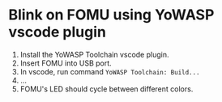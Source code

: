 # Blink on FOMU using YoWASP vscode plugin

1. Install the YoWASP Toolchain vscode plugin.
2. Insert FOMU into USB port.
3. In vscode, run command `YoWASP Toolchain: Build...`
4. ...
5. FOMU's LED should cycle between different colors.
